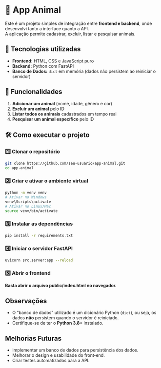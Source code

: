# 🐾 App Animal  

Este é um projeto simples de integração entre **frontend e backend**, onde desenvolvi tanto a interface quanto a API.  
A aplicação permite cadastrar, excluir, listar e pesquisar animais.  

## 🚀 Tecnologias utilizadas  

- **Frontend:** HTML, CSS e JavaScript puro  
- **Backend:** Python com FastAPI  
- **Banco de Dados:** `dict` em memória (dados não persistem ao reiniciar o servidor)  

## 📌 Funcionalidades  

1. **Adicionar um animal** (nome, idade, gênero e cor)  
2. **Excluir um animal** pelo ID  
3. **Listar todos os animais** cadastrados em tempo real  
4. **Pesquisar um animal específico** pelo ID  

## 🛠 Como executar o projeto  

### 1️⃣ Clonar o repositório  

```bash
git clone https://github.com/seu-usuario/app-animal.git
cd app-animal
```
### 2️⃣ Criar e ativar o ambiente virtual

```bash
python -m venv venv
# Ativar no Windows
venv\Scripts\activate
# Ativar no Linux/Mac
source venv/bin/activate
```
### 3️⃣ Instalar as dependências

```bash
pip install -r requirements.txt
```

### 4️⃣ Iniciar o servidor FastAPI

```bash
uvicorn src.server:app --reload
```

### 5️⃣ Abrir o frontend

**Basta abrir o arquivo public/index.html no navegador.**

## Observações
- O "banco de dados" utilizado é um dicionário Python (`dict`), ou seja, os dados **não** persistem quando o servidor é reiniciado.
- Certifique-se de ter o **Python 3.8+** instalado.

## Melhorias Futuras
- Implementar um banco de dados para persistência dos dados.
- Melhorar o design e usabilidade do front-end.
- Criar testes automatizados para a API.
